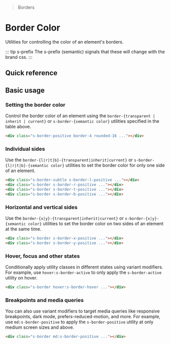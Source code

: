 > Borders

# Border Color

Utilities for controlling the color of an element's borders.

::: tip s-prefix
The s-prefix (semantic) signals that these will change with the brand css.
:::

## Quick reference

<ThemeContainer />

<qr-color-table />

## Basic usage

### Setting the border color

Control the border color of an element using the `border-{transparent | inherit | current}` or `s-border-{semantic color}` utilities specified in the table above.

<container>
  <div class="grid gap-16 justify-items-center">
    <div class="h-80 w-80 border-4 rounded-16 s-border-positive"></div>
  </div>
</container>

```html
<div class="s-border-positive border-4 rounded-16 ..."></div>
```

<!--
TODO: How should we handle opacity?

### Changing the opacity
Control the opacity of an element’s border color using the color opacity modifier.

<container>
  <div class="grid grid-cols-3 gap-16 justify-items-center">
    <div class="pd-bg-violet-500 h-80 w-80 border-4 rounded-4 pd-border-indigo-500/100"></div>
    <div class="pd-bg-violet-500 h-80 w-80 border-4 rounded-4 pd-border-indigo-500/75"></div>
    <div class="pd-bg-violet-500 h-80 w-80 border-4 rounded-4 pd-border-indigo-500/50"></div>
  </div>
</container>

```html
<div class="border-4 border-indigo-500/100 ..."></div>
<div class="border-4 border-indigo-500/75 ..."></div>
<div class="border-4 border-indigo-500/50 ..."></div>
```
-->

### Individual sides

Use the `border-{l|r|t|b}-{transparent|inherit|current}` or `s-border-{l|r|t|b}-{semantic color}` utilities to set the border color for only one side of an element.

<container>
  <div class="grid grid-cols-4 gap-16 justify-items-center">
    <div class="h-80 w-80 border-4 rounded-16 s-border s-border-l-positive"></div>
    <div class="h-80 w-80 border-4 rounded-16 s-border s-border-r-positive"></div>
    <div class="h-80 w-80 border-4 rounded-16 s-border s-border-t-positive"></div>
    <div class="h-80 w-80 border-4 rounded-16 s-border s-border-b-positive"></div>
  </div>
</container>

```html
<div class="s-border-subtle s-border-l-positive ..."></div>
<div class="s-border s-border-r-positive ..."></div>
<div class="s-border s-border-t-positive ..."></div>
<div class="s-border s-border-b-positive ..."></div>
```

### Horizontal and vertical sides

Use the `border-{x|y}-{transparent|inherit|current}` or `s-border-{x|y}-{semantic color}` utilities to set the border color on two sides of an element at the same time.

<container>
  <div class="grid grid-cols-2 gap-16 justify-items-center">
    <div class="h-80 w-80 border-4 rounded-16 s-border s-border-x-positive"></div>
    <div class="h-80 w-80 border-4 rounded-16 s-border s-border-y-positive"></div>
   </div>
</container>

```html
<div class="s-border s-border-x-positive ..."></div>
<div class="s-border s-border-y-positive ..."></div>
```

### Hover, focus and other states

Conditionally apply utility classes in different states using variant modifiers.
For example, use `hover:s-border-active` to only apply the `s-border-active` utility on hover.

<container>
  <div class="grid gap-16 justify-items-center">
    <div class="h-80 w-80 border-4 rounded-16 s-border hover:s-border-hover"></div>
   </div>
</container>

```html
<div class="s-border hover:s-border-hover ..."></div>
```

### Breakpoints and media queries

You can also use variant modifiers to target media queries like responsive breakpoints, dark mode, prefers-reduced-motion, and more.
For example, use `md:s-border-positive` to apply the `s-border-positive` utility at only medium screen sizes and above.

<container>
  <div class="grid gap-16 justify-items-center">
    <div class="h-80 w-80 border-4 rounded-16 s-border md:s-border-positive"></div>
   </div>
</container>

```html
<div class="s-border md:s-border-positive ..."></div>
```
